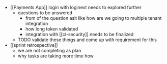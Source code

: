 - [[Payments App]] login with loginext needs to explored further
	- questions to be answered
		- from of the question asit like how are we going to multiple tenant integration
		- how long token validated
		- integration with [[ci-security]] needs to be finalized
	- TODO  validate these things and come up with requirement for this
- [[sprint retrospective]]
	- we are not completing as plan
	- why tasks are taking more time how